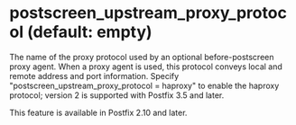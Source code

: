 # postscreen_upstream_proxy_protocol (default: empty)
 The name of the proxy protocol used by an optional before-postscreen
proxy agent. When a proxy agent is used, this protocol conveys local
and remote address and port information. Specify
"postscreen\_upstream\_proxy\_protocol = haproxy" to enable the haproxy
protocol; version 2 is supported with Postfix 3.5 and later. 




 This feature is available in Postfix 2.10 and later. 


